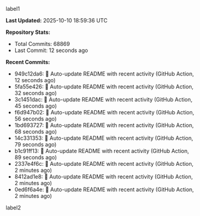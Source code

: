 
label1 
<!-- ACTIVITY_START -->
**Last Updated:** 2025-10-10 18:59:36 UTC

**Repository Stats:**
- Total Commits: 68869
- Last Commit: 12 seconds ago

**Recent Commits:**
- 949c12da6: 🤖 Auto-update README with recent activity (GitHub Action, 12 seconds ago)
- 5fa55e426: 🤖 Auto-update README with recent activity (GitHub Action, 32 seconds ago)
- 3c1451dac: 🤖 Auto-update README with recent activity (GitHub Action, 45 seconds ago)
- f6d947b02: 🤖 Auto-update README with recent activity (GitHub Action, 56 seconds ago)
- 1bd693727: 🤖 Auto-update README with recent activity (GitHub Action, 68 seconds ago)
- 14c331353: 🤖 Auto-update README with recent activity (GitHub Action, 79 seconds ago)
- b1c91ff13: 🤖 Auto-update README with recent activity (GitHub Action, 89 seconds ago)
- 2337e4f6c: 🤖 Auto-update README with recent activity (GitHub Action, 2 minutes ago)
- 8412ad1e8: 🤖 Auto-update README with recent activity (GitHub Action, 2 minutes ago)
- 0ed6f6a4e: 🤖 Auto-update README with recent activity (GitHub Action, 2 minutes ago)
<!-- ACTIVITY_END -->

label2
